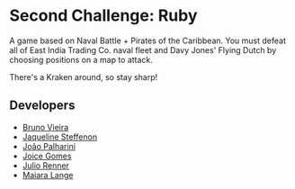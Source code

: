 # Second Challenge: Ruby
A game based on Naval Battle + Pirates of the Caribbean. You must defeat all of East India Trading Co. naval fleet and Davy Jones' Flying Dutch by choosing positions on a map to attack.

There's a Kraken around, so stay sharp!

## Developers
* [Bruno Vieira](github.com/brunovieira97)
* [Jaqueline Steffenon](github.com/Jaquelineds)
* [João Palharini](github.com/jpalharini)
* [Joice Gomes](github.com/joicecg)
* [Julio Renner](github.com/asuha)
* [Maiara Lange](github.com/maiaralange)
